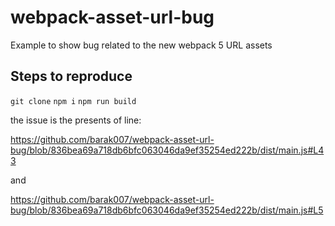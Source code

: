 # webpack-asset-url-bug
Example to show bug related to the new webpack 5 URL assets 

## Steps to reproduce

`git clone`
`npm i`
`npm run build`

the issue is the presents of line: 

https://github.com/barak007/webpack-asset-url-bug/blob/836bea69a718db6bfc063046da9ef35254ed222b/dist/main.js#L43

and

https://github.com/barak007/webpack-asset-url-bug/blob/836bea69a718db6bfc063046da9ef35254ed222b/dist/main.js#L5

